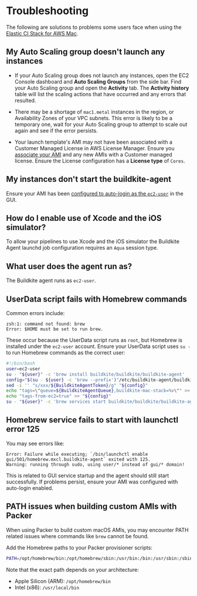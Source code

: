 # Troubleshooting

The following are solutions to problems some users face when using the [Elastic CI Stack for AWS Mac](https://github.com/buildkite/elastic-mac-for-aws).

## My Auto Scaling group doesn't launch any instances

* If your Auto Scaling group does not launch any instances, open the EC2 Console
dashboard and **Auto Scaling Groups** from the side bar. Find your Auto Scaling
group and open the **Activity** tab. The **Activity history** table will list the
scaling actions that have occurred and any errors that resulted.

* There may be a shortage of `mac1.metal` instances in the region, or Availability
Zones of your VPC subnets. This error is likely to be a temporary one, wait for your
Auto Scaling group to attempt to scale out again and see if the error persists.

* Your launch template's AMI may not have been associated with a Customer
Managed License in AWS License Manager. Ensure you [associate your AMI](/docs/agent/v3/aws/elastic-ci-stack/ec2-mac/setup#step-3-associate-your-ami-with-a-self-managed-license-in-aws-license-manager)
and any new AMIs with a Customer managed license. Ensure the License
configuration has a **License type** of `Cores`.

## My instances don't start the buildkite-agent

Ensure your AMI has been [configured to auto-login as the `ec2-user`](/docs/agent/v3/aws/elastic-ci-stack/ec2-mac/setup#step-2-build-an-ami)
in the GUI.

## How do I enable use of Xcode and the iOS simulator?

To allow your pipelines to use Xcode and the iOS simulator the Buildkite Agent launchd job configuration requires an `Aqua` session type.

## What user does the agent run as?

The Buildkite agent runs as `ec2-user`.

## UserData script fails with Homebrew commands

Common errors include:
```
zsh:1: command not found: brew
Error: $HOME must be set to run brew.
```

These occur because the UserData script runs as `root`, but Homebrew is installed under the `ec2-user` account. Ensure your UserData script uses `su -` to run Homebrew commands as the correct user:

```bash
#!/bin/bash
user=ec2-user
su - "${user}" -c 'brew install buildkite/buildkite/buildkite-agent'
config="$(su - ${user} -c 'brew --prefix')"/etc/buildkite-agent/buildkite-agent.cfg
sed -i '' "s/xxx/${BuildkiteAgentToken}/g" "${config}"
echo "tags=\"queue=${BuildkiteAgentQueue},buildkite-mac-stack=%v\"" >> "${config}"
echo "tags-from-ec2=true" >> "${config}"
su - "${user}" -c 'brew services start buildkite/buildkite/buildkite-agent'
```

## Homebrew service fails to start with launchctl error 125

You may see errors like:
```
Error: Failure while executing; `/bin/launchctl enable gui/501/homebrew.mxcl.buildkite-agent` exited with 125.
Warning: running through sudo, using user/* instead of gui/* domain!
```

This is related to GUI service startup and the agent should still start successfully. If problems persist, ensure your AMI was configured with auto-login enabled.

## PATH issues when building custom AMIs with Packer

When using Packer to build custom macOS AMIs, you may encounter PATH related issues where commands like `brew` cannot be found.

Add the Homebrew paths to your Packer provisioner scripts:

```bash
PATH=/opt/homebrew/bin:/opt/homebrew/sbin:/usr/bin:/bin:/usr/sbin:/sbin
```

Note that the exact path depends on your architecture:
* Apple Silicon (ARM): `/opt/homebrew/bin`
* Intel (x86): `/usr/local/bin`
